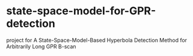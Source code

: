 # state-space-model-for-GPR-detection
project for A State-Space-Model-Based Hyperbola Detection Method for Arbitrarily Long GPR B-scan
